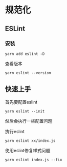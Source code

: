 # 规范化

## ESLint

### 安装

`yarn add eslint -D`

查看版本

`yarn eslint --version`

## 快速上手

首先要配置eslint

`yarn eslint --init`

然后会执行一些配置问题

执行eslint

`yarn eslint xx/index.js`

使用eslint修复样式问题

`yarn eslint index.js --fix`

